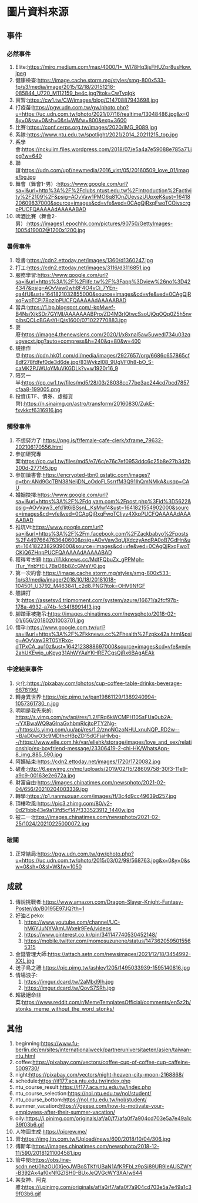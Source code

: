 # 圖片資料來源

## 事件

### 必然事件
1. Elite:https://miro.medium.com/max/4000/1*_Wl78Hq3jsFHUZpr8usHow.jpeg
2. 健康檢查:https://image.cache.storm.mg/styles/smg-800x533-fp/s3/media/image/2015/12/18/20151218-085844_U720_M112159_be4c.jpg?itok=CwTvqIgk
3. 實習:https://cw1.tw/CW/images/blog/C1470887943698.jpg
4. 打疫苗:https://pgw.udn.com.tw/gw/photo.php?u=https://uc.udn.com.tw/photo/2021/07/16/realtime/13048486.jpg&x=0&y=0&sw=0&sh=0&sl=W&fw=800&exp=3600
5. 比賽:https://conf.cerps.org.tw/images/2020/IMG_9089.jpg
6. 系隊:https://www.ntu.edu.tw/spotlight/2021/2014_20211215_top.jpg
7. 系學會:https://nckuiim.files.wordpress.com/2018/07/e5a4a7e59088e785a71.jpg?w=640
8. 聯誼:https://udn.com/upf/newmedia/2016_vist/05/20160509_love_01/image/bg.jpg
9. 舞會（舞會1-男）:https://www.google.com/url?sa=i&url=http%3A%2F%2Fclubs.ntust.edu.tw%2FIntroduction%2Factivity%2F2109%2F&psig=AOvVaw1PMO6q81OnZUeyszUUpxeK&ust=1641820609837000&source=images&cd=vfe&ved=0CAgQjRxqFwoTCOivscrgpPUCFQAAAAAdAAAAABAD
10. 啤酒比賽（舞會2-男）:https://images1.epochhk.com/pictures/90750/GettyImages-1005419002@1200x1200.jpg


### 暑假事件
1. 唸書:https://cdn2.ettoday.net/images/1360/d1360247.jpg
2. 打工:https://cdn2.ettoday.net/images/3116/d3116851.jpg
3. 服務學習:https://www.google.com/url?sa=i&url=https%3A%2F%2Flife.tw%2F%3Fapp%3Dview%26no%3D424347&psig=AOvVaw0wh8F4O4vCi_7YEn-qa4fU&ust=1641821032855000&source=images&cd=vfe&ved=0CAgQjRxqFwoTCPi78ozipPUCFQAAAAAdAAAAABAD
4. 當兵:https://1.bp.blogspot.com/-kpMwef-B4Ns/XjkSDr7GYMI/AAAAAAABPro/ZD4M3rlQtwcSsoUjQqOQp0Z5h5nvpIbsQCLcBGAsYHQ/s1600/071022770883.jpg
5. 耍廢:https://image4.thenewslens.com/2020/1/x8xnal5aw5uwedl734u03zqugvecxt.jpg?auto=compress&h=240&q=80&w=400
6. 規律作息:https://cdn.hk01.com/di/media/images/2927657/org/6686c657865cf8df278fdfef0de3d6de.jpg/83WykzI08_9UgVF0h8-bO_S-caMK2PJWUoYMuVKGDLk?v=w1920r16_9
7. 陪另一半:https://cp.cw1.tw/files/md5/28/03/28038cc77be3ae244cd7bcd7857cfaa8-199005.png
8. 投資(ETF、債券、虛擬貨幣):https://n.sinaimg.cn/astro/transform/20160830/ZukE-fxvkkcf6316916.jpg


### 觸發事件
1. 不想努力了:https://png.is/f/female-cafe-clerk/xframe_79632-202106170556.html
2. 參加研究專案:https://cp.cw1.tw/files/md5/e7/6c/e76c7ef0953ddc6c25b8e27b3d2b300d-277145.jpg
3. 參加讀書會:https://encrypted-tbn0.gstatic.com/images?q=tbn:ANd9GcTBN38NeijDN_oOdoFL5srrfM3Q91IhQmNMkA&usqp=CAU
4. 婚姻抉擇:https://www.google.com/url?sa=i&url=https%3A%2F%2Fdq.yam.com%2Fpost.php%3Fid%3D5622&psig=AOvVaw3_efd1it6iBSsnL_KsMwf4&ust=1641821554902000&source=images&cd=vfe&ved=0CAgQjRxqFwoTCIiyv4XkpPUCFQAAAAAdAAAAABAD
5. 推坑Vt:https://www.google.com/url?sa=i&url=https%3A%2F%2Fm.facebook.com%2FZackbabyo%2Fposts%2F4497664763640600&psig=AOvVaw3qUjXdczyAndRA0oB7GdHn&ust=1641822382939000&source=images&cd=vfe&ved=0CAgQjRxqFwoTCKiQ6ZHnpPUCFQAAAAAdAAAAABAD
6. 獲得考古題:http://i1.kknews.cc/MdfFQbuZx_gPPMph-ITur_YnbYtEiL7BsO8b8ZcGMsY/0.jpg
7. 第一次約會:https://image.cache.storm.mg/styles/smg-800x533-fp/s3/media/image/2018/10/18/20181018-104501_U3792_M463841_c2d8.PNG?itok=OHV9NfGF
8. 翹課打ㄆ:https://assetsv4.tripmoment.com/system/azure/16671/a2fcf97b-178a-4932-a74b-fc34f89914f3.jpg
9. 腳踏車被拖吊:https://images.chinatimes.com/newsphoto/2018-02-01/656/20180201003701.jpg
10. 懷孕:https://www.google.com.tw/url?sa=i&url=https%3A%2F%2Fkknews.cc%2Fhealth%2Fzpkx42a.html&psig=AOvVaw3RT05YRxo-dTPxCA_au10z&ust=1642123888697000&source=images&cd=vfe&ved=2ahUKEwip_uKpyq31AhWYAaYKHRE7CgsQjRx6BAgAEAk

### 中途結束事件
1. 火化:https://pixabay.com/photos/cup-coffee-table-drinks-beverage-6878196/
1. 轉身異世界:https://pic.pimg.tw/pan19861129/1389240994-1057361730_n.jpg
1. 明明是我先來的: https://s.yimg.com/ny/api/res/1.2/FRq6kWCMPH10SsFUa0ub2A--/YXBwaWQ9aGlnaGxhbmRlcjtoPTY2Ng--/https://s.yimg.com/uu/api/res/1.2/znqNGzoNHU_xnuNQP_RD2w--~B/aD0wO3c9MDthcHBpZD15dGFjaHlvbg--/https://www.elle.com.hk/var/ellehk/storage/images/love_and_sex/relationship/ex-boyfriend-message/23306419-2-chi-HK/WhatsApp-8_img_885_590.jpg
1. 阿姨結束:https://cdn2.ettoday.net/images/1720/1720082.jpg
1. 破產:http://6.eewimg.cn/mp/uploads/2019/02/15/28609758-30f3-11e9-a9c9-00163e2e672a.jpg
1. 財富自由:https://images.chinatimes.com/newsphoto/2021-02-04/656/20210204003339.jpg
1. 轉學:https://p1.nanmuxuan.com/images/ff/3c4d9cc49639d257.jpg
1. 頂樓吹風:https://pic3.zhimg.com/80/v2-0d21bbb43e9a13fd5cf147f333523912_1440w.jpg
1. 被二一:https://images.chinatimes.com/newsphoto/2021-02-25/1024/20210225000072.jpg

### 破關
1. 正常結局:https://pgw.udn.com.tw/gw/photo.php?u=https://uc.udn.com.tw/photo/2015/03/02/99/568763.jpg&x=0&y=0&sw=0&sh=0&sl=W&fw=1050

## 成就
1. 傳說挑戰者:https://www.amazon.com/Dragon-Slayer-Knight-Fantasy-Poster/dp/B0195E97JQ?th=1
1. 好油ㄛpeko:
    1. https://www.youtube.com/channel/UC-hM6YJuNYVAmUWxeIr9FeA/videos
    1. https://www.pinterest.co.kr/pin/341147740530452148/
    1. https://mobile.twitter.com/momosuzunene/status/1473620595015565315
1. 金錢管理大師:https://attach.setn.com/newsimages/2021/12/18/3454992-XXL.jpg
1. 送子鳥之禮:https://pic.pimg.tw/ashley1205/1495033939-1595140816.jpg
1. 情場浪子:
    1. https://imgur.dcard.tw/2aMbd9Ih.jpg
    1. https://imgur.dcard.tw/QovS7SRh.jpg
1. 超級絕命韭菜:https://www.reddit.com/r/MemeTemplatesOfficial/comments/en5z2b/stonks_meme_without_the_word_stonks/

## 其他
1. beginning:https://www.fu-berlin.de/en/sites/internationalweek/partneruniversitaeten/asien/taiwan-ntu.html
2. coffee:https://pixabay.com/vectors/coffee-cup-of-coffee-cup-caffeine-5009730/
3. night:https://pixabay.com/vectors/night-heaven-city-moon-2168868/
3. schedule:https://if177.aca.ntu.edu.tw/index.php
3. ntu_course_result:https://if177.aca.ntu.edu.tw/index.php
3. ntu_course_selection:https://nol.ntu.edu.tw/nol/student/
3. ntu_course_bottom:https://nol.ntu.edu.tw/nol/student/
4. summer_vacation:https://7geese.com/how-to-motivate-your-employees-after-their-summer-vacation/
4. oily:https://i.pinimg.com/originals/af/a0/f7/afa0f7a904cd703e5a7e49a1c39f03b6.gif
4. 人物圖生成:https://picrew.me/
4. 習:https://img.ltn.com.tw/Upload/news/600/2018/10/04/306.jpg
4. 傅斯年:https://images.chinatimes.com/newsphoto/2018-12-11/590/20181211004581.jpg
4. 管中閔:https://obs.line-scdn.net/0hzOU0XjeoJWBoSTKfrUBaN1AfKRFbLz9pSi89UR9IeAUSZWY-B392Ax4af0xNfGZlSH0-BUxJeQVGcWY3XA/w644
4. 某女神、阿克雅:https://i.pinimg.com/originals/af/a0/f7/afa0f7a904cd703e5a7e49a1c39f03b6.gif